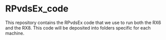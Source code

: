 # RPvdsEx_code
This repository contains the RPvdsEx code that we use to run both the RX6 and the RX8. This code will be deposited into folders specific for each machine. 
